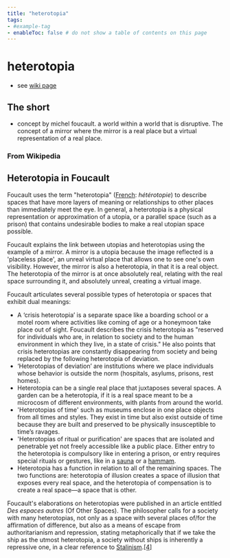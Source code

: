 ```yaml
---
title: "heterotopia"
tags: 
- #example-tag  
- enableToc: false # do not show a table of contents on this page
---
```


# heterotopia
- see [wiki page](<https://en.wikipedia.org/wiki/Heterotopia_(space)>)

## The short
- concept by michel foucault. a world within a world that is disruptive. The concept of a mirror where the mirror is a real place but a virtual representation of a real place. 
### From Wikipedia
## Heterotopia in Foucault

Foucault uses the term "heterotopia" ([French](https://en.wikipedia.org/wiki/French_language "French language"): _hétérotopie_) to describe spaces that have more layers of meaning or relationships to other places than immediately meet the eye. In general, a heterotopia is a physical representation or approximation of a utopia, or a parallel space (such as a prison) that contains undesirable bodies to make a real utopian space possible.

Foucault explains the link between utopias and heterotopias using the example of a mirror. A mirror is a utopia because the image reflected is a 'placeless place', an unreal virtual place that allows one to see one's own visibility. However, the mirror is also a heterotopia, in that it is a real object. The heterotopia of the mirror is at once absolutely real, relating with the real space surrounding it, and absolutely unreal, creating a virtual image.

Foucault articulates several possible types of heterotopia or spaces that exhibit dual meanings:

-   A ‘crisis heterotopia’ is a separate space like a boarding school or a motel room where activities like coming of age or a honeymoon take place out of sight. Foucault describes the crisis heterotopia as "reserved for individuals who are, in relation to society and to the human environment in which they live, in a state of crisis." He also points that crisis heterotopias are constantly disappearing from society and being replaced by the following heterotopia of deviation.
-   ‘Heterotopias of deviation’ are institutions where we place individuals whose behavior is outside the norm (hospitals, asylums, prisons, rest homes).
-   Heterotopia can be a single real place that juxtaposes several spaces. A garden can be a heterotopia, if it is a real space meant to be a microcosm of different environments, with plants from around the world.
-   'Heterotopias of time' such as museums enclose in one place objects from all times and styles. They exist in time but also exist outside of time because they are built and preserved to be physically insusceptible to time’s ravages.
-   'Heterotopias of ritual or purification' are spaces that are isolated and penetrable yet not freely accessible like a public place. Either entry to the heterotopia is compulsory like in entering a prison, or entry requires special rituals or gestures, like in a [sauna](https://en.wikipedia.org/wiki/Sauna "Sauna") or a [hammam](https://en.wikipedia.org/wiki/Turkish_bath "Turkish bath").
-   Heterotopia has a function in relation to all of the remaining spaces. The two functions are: heterotopia of illusion creates a space of illusion that exposes every real space, and the heterotopia of compensation is to create a real space—a space that is other.

Foucault's elaborations on heterotopias were published in an article entitled _Des espaces autres_ (Of Other Spaces). The philosopher calls for a society with many heterotopias, not only as a space with several places of/for the affirmation of difference, but also as a means of escape from authoritarianism and repression, stating metaphorically that if we take the ship as the utmost heterotopia, a society without ships is inherently a repressive one, in a clear reference to [Stalinism](https://en.wikipedia.org/wiki/Stalinism "Stalinism").[[4]](https://en.wikipedia.org/wiki/Heterotopia_(space)#cite_note-4)

## 
###
## 
###
## 
###